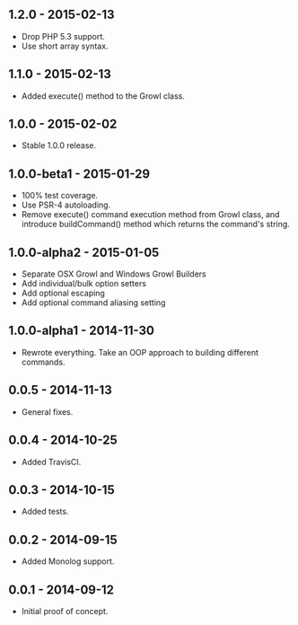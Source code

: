 ## 1.2.0 - 2015-02-13

- Drop PHP 5.3 support.
- Use short array syntax.

## 1.1.0 - 2015-02-13

- Added execute() method to the Growl class.

## 1.0.0 - 2015-02-02

- Stable 1.0.0 release.

## 1.0.0-beta1 - 2015-01-29

- 100% test coverage.
- Use PSR-4 autoloading.
- Remove execute() command execution method from Growl class, and introduce buildCommand() method which returns the command's string.

## 1.0.0-alpha2 - 2015-01-05

- Separate OSX Growl and Windows Growl Builders
- Add individual/bulk option setters
- Add optional escaping
- Add optional command aliasing setting

## 1.0.0-alpha1 - 2014-11-30

- Rewrote everything. Take an OOP approach to building different commands.

## 0.0.5 - 2014-11-13

- General fixes.

## 0.0.4 - 2014-10-25

- Added TravisCI.

## 0.0.3 - 2014-10-15

- Added tests.

## 0.0.2 - 2014-09-15

- Added Monolog support.

## 0.0.1 - 2014-09-12

- Initial proof of concept.
